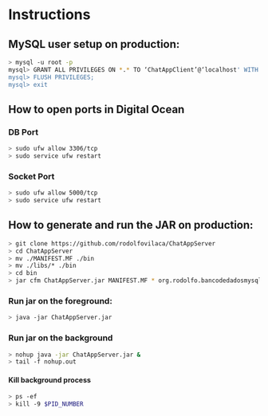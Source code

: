 # Instructions

## MySQL user setup on production:

```bash
> mysql -u root -p
mysql> GRANT ALL PRIVILEGES ON *.* TO ‘ChatAppClient’@‘localhost' WITH GRANT OPTION;
mysql> FLUSH PRIVILEGES;
mysql> exit
```

## How to open ports in Digital Ocean

### DB Port
```bash
> sudo ufw allow 3306/tcp
> sudo service ufw restart
```
### Socket Port
```bash
> sudo ufw allow 5000/tcp 
> sudo service ufw restart
```

## How to generate and run the JAR on production:

```bash
> git clone https://github.com/rodolfovilaca/ChatAppServer
> cd ChatAppServer
> mv ./MANIFEST.MF ./bin
> mv ./libs/* ./bin
> cd bin
> jar cfm ChatAppServer.jar MANIFEST.MF * org.rodolfo.bancodedadosmysql.jar mysql-connector-java-5.1.42-bin.jar
```

### Run jar on the foreground:
```bash
> java -jar ChatAppServer.jar
```

### Run jar on the background
```bash
> nohup java -jar ChatAppServer.jar &
> tail -f nohup.out
```
 #### Kill background process

```bash
> ps -ef
> kill -9 $PID_NUMBER
```

